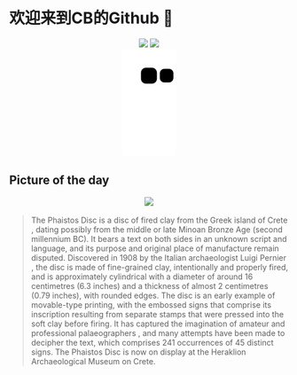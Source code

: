 
# 欢迎来到CB的Github 👋

<div align="center">
  <img height="137px" src="https://github-readme-stats.vercel.app/api?username=SuperCB&show_icons=true&theme=radical" />
  <img height="137px" src="https://github-readme-stats.vercel.app/api/top-langs/?username=SuperCB&hide_title=true&hide_border=true&layout=compact&langs_count=6&text_color=000&icon_color=fff" />
</div>


<div align="center">
    <img src="./contribution-snake/github-contribution-grid-snake.svg" />
</div>



## Picture of the day
<div align="center">
  <img width=400px src="https://upload.wikimedia.org/wikipedia/commons/thumb/d/d1/Phaistos_Disc_-_Side_A_-_6380_-_crop1.jpg/717px-Phaistos_Disc_-_Side_A_-_6380_-_crop1.jpg" />
</div>

>The  Phaistos Disc  is a disc of fired  clay  from the Greek island of  Crete , dating possibly from the middle or late  Minoan  Bronze Age (second millennium BC). It bears a text on both sides in an unknown script and language, and its purpose and original place of manufacture remain disputed. Discovered in 1908 by the Italian archaeologist  Luigi Pernier , the disc is made of fine-grained clay, intentionally and properly fired, and is approximately cylindrical with a diameter of around 16 centimetres (6.3 inches) and a thickness of almost 2 centimetres (0.79 inches), with rounded edges. The disc is an early example of  movable-type  printing, with the embossed signs that comprise its inscription resulting from separate stamps that were pressed into the soft clay before firing. It has captured the imagination of amateur and professional  palaeographers , and  many attempts have been made  to decipher the text, which comprises 241 occurrences of 45 distinct signs. The Phaistos Disc is now on display at the  Heraklion Archaeological Museum  on Crete.


